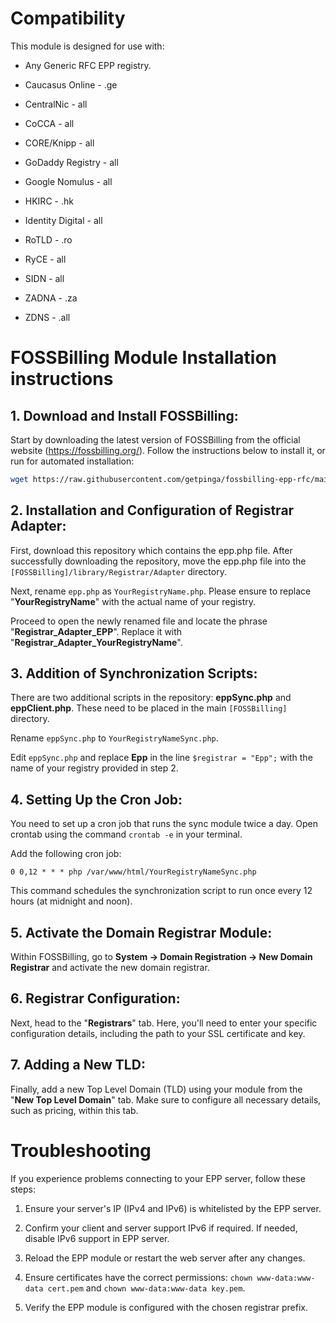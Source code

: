 # Compatibility

This module is designed for use with:

- Any Generic RFC EPP registry.

- Caucasus Online - .ge

- CentralNic - all

- CoCCA - all

- CORE/Knipp - all

- GoDaddy Registry - all

- Google Nomulus - all

- HKIRC - .hk

- Identity Digital - all

- RoTLD - .ro

- RyCE - all

- SIDN - all

- ZADNA - .za

- ZDNS - .all

# FOSSBilling Module Installation instructions

## 1. Download and Install FOSSBilling:

Start by downloading the latest version of FOSSBilling from the official website (https://fossbilling.org/). Follow the instructions below to install it, or run for automated installation:

```bash
wget https://raw.githubusercontent.com/getpinga/fossbilling-epp-rfc/main/install_epp_module.sh -O install_epp_module.sh && chmod +x install_epp_module.sh && ./install_epp_module.sh
```

## 2. Installation and Configuration of Registrar Adapter:

First, download this repository which contains the epp.php file. After successfully downloading the repository, move the epp.php file into the `[FOSSBilling]/library/Registrar/Adapter` directory.

Next, rename `epp.php` as `YourRegistryName.php`. Please ensure to replace "**YourRegistryName**" with the actual name of your registry.

Proceed to open the newly renamed file and locate the phrase "**Registrar_Adapter_EPP**". Replace it with "**Registrar_Adapter_YourRegistryName**".

## 3. Addition of Synchronization Scripts:

There are two additional scripts in the repository: **eppSync.php** and **eppClient.php**. These need to be placed in the main `[FOSSBilling]` directory.

Rename `eppSync.php` to `YourRegistryNameSync.php`.

Edit `eppSync.php` and replace **Epp** in the line `$registrar = "Epp";` with the name of your registry provided in step 2.

## 4. Setting Up the Cron Job:

You need to set up a cron job that runs the sync module twice a day. Open crontab using the command `crontab -e` in your terminal.

Add the following cron job:

`0 0,12 * * * php /var/www/html/YourRegistryNameSync.php`

This command schedules the synchronization script to run once every 12 hours (at midnight and noon).

## 5. Activate the Domain Registrar Module:

Within FOSSBilling, go to **System -> Domain Registration -> New Domain Registrar** and activate the new domain registrar.

## 6. Registrar Configuration:

Next, head to the "**Registrars**" tab. Here, you'll need to enter your specific configuration details, including the path to your SSL certificate and key.

## 7. Adding a New TLD:

Finally, add a new Top Level Domain (TLD) using your module from the "**New Top Level Domain**" tab. Make sure to configure all necessary details, such as pricing, within this tab.

# Troubleshooting

If you experience problems connecting to your EPP server, follow these steps:

1. Ensure your server's IP (IPv4 and IPv6) is whitelisted by the EPP server.

2. Confirm your client and server support IPv6 if required. If needed, disable IPv6 support in EPP server.

3. Reload the EPP module or restart the web server after any changes.

4. Ensure certificates have the correct permissions: `chown www-data:www-data cert.pem` and `chown www-data:www-data key.pem`.

5. Verify the EPP module is configured with the chosen registrar prefix.